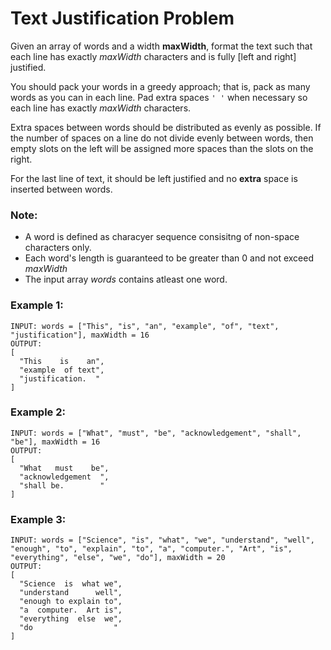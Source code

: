 # Text Justification Problem

Given an array of words and a width **maxWidth**, format the text such that each line has exactly *maxWidth* characters and is fully [left and right] justified.

You should pack your words in a greedy approach; that is, pack as many words as you can in each line. Pad extra spaces ``` ' ' ``` when necessary so each line has exactly *maxWidth* characters.

Extra spaces between words should be distributed as evenly as possible. If the number of spaces on a line do not divide evenly between words, then empty slots on the left will be assigned more spaces than the slots on the right.

For the last line of text, it should be left justified and no **extra** space is inserted between words.

### Note:

- A word is defined as characyer sequence consisitng of non-space characters only.
- Each word's length is guaranteed to be greater than 0 and not exceed *maxWidth*
- The input array *words* contains atleast one word.

### Example 1:
```
INPUT: words = ["This", "is", "an", "example", "of", "text", "justification"], maxWidth = 16
OUTPUT: 
[
  "This    is    an",
  "example  of text",
  "justification.  "
]
```

### Example 2:
```
INPUT: words = ["What", "must", "be", "acknowledgement", "shall", "be"], maxWidth = 16
OUTPUT: 
[
  "What   must    be",
  "acknowledgement  ",
  "shall be.        "
]
```

### Example 3:
```
INPUT: words = ["Science", "is", "what", "we", "understand", "well", "enough", "to", "explain", "to", "a", "computer.", "Art", "is", "everything", "else", "we", "do"], maxWidth = 20
OUTPUT: 
[
  "Science  is  what we",
  "understand      well",
  "enough to explain to",
  "a  computer.  Art is",
  "everything  else  we",
  "do                  "
]
```

